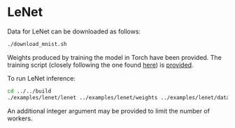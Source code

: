 # LeNet

Data for  LeNet can be downloaded as follows:

```bash
./download_mnist.sh
```

Weights produced by training the model in Torch have been provided.
The training script (closely following the one found [here](https://github.com/Elman295/Paper_with_code/blob/eae081e2be38680e034a3e7ca3075b2360911953/LeNet_5_Pytorch.ipynb)) is [provided](lenet.py).

To run LeNet inference:

```bash
cd ../../build
./examples/lenet/lenet ../examples/lenet/weights ../examples/lenet/data
```

An additional integer argument may be provided to limit the number of workers.
